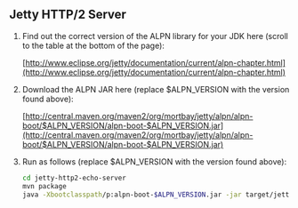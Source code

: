 Jetty HTTP/2 Server
-------------------

1.  Find out the correct version of the ALPN library for your JDK here (scroll to the table at the bottom of the page):
    
    [http://www.eclipse.org/jetty/documentation/current/alpn-chapter.html](http://www.eclipse.org/jetty/documentation/current/alpn-chapter.html)
2.  Download the ALPN JAR here (replace $ALPN_VERSION with the version found above):
    
    [http://central.maven.org/maven2/org/mortbay/jetty/alpn/alpn-boot/$ALPN_VERSION/alpn-boot-$ALPN_VERSION.jar](http://central.maven.org/maven2/org/mortbay/jetty/alpn/alpn-boot/$ALPN_VERSION/alpn-boot-$ALPN_VERSION.jar)
3.  Run as follows (replace $ALPN_VERSION with the version found above):
    
    ```bash
    cd jetty-http2-echo-server
    mvn package
    java -Xbootclasspath/p:alpn-boot-$ALPN_VERSION.jar -jar target/jetty-http2-echo-server.jar
    ```
